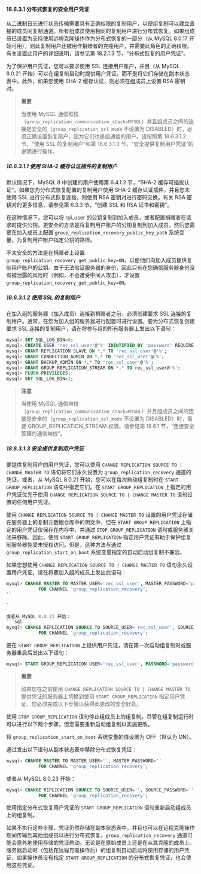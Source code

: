 #### 18.6.3.1 分布式恢复的安全用户凭证

从二进制日志进行状态传输需要具有正确权限的复制用户，以便组复制可以建立直接的成员间复制通道。所有组成员使用相同的复制用户进行分布式恢复。如果组成员已设置为支持使用远程克隆操作作为分布式恢复的一部分（从 MySQL 8.0.17 开始可用），则此复制用户还被用作捐赠者的克隆用户，并需要此角色的正确权限。有关设置此用户的详细说明，请参见第 18.2.1.3 节，“分布式恢复的用户凭证”。

为了保护用户凭证，您可以要求使用 SSL 连接用户账户，并且（从 MySQL 8.0.21 开始）可以在组复制启动时提供用户凭证，而不是将它们存储在副本状态表中。此外，如果您使用 SHA-2 缓存认证，则必须在组成员上设置 RSA 密钥对。

> **重要**
>
> 当使用 MySQL 通信堆栈（`group_replication_communication_stack=MYSQL`）并且组成员之间的连接是安全的（`group_replication_ssl_mode` 不设置为 DISABLED）时，必须正确设置恢复用户，因为它们也是组通信的用户。请按照第 18.6.3.1.2 节，“使用 SSL 的复制用户”和第 18.6.3.1.3 节，“安全提供复制用户凭证”的说明进行操作。

##### 18.6.3.1.1 使用 SHA-2 缓存认证插件的复制用户

默认情况下，MySQL 8 中创建的用户使用第 6.4.1.2 节，“SHA-2 缓存可插拔认证”。如果您为分布式恢复配置的复制用户使用 SHA-2 缓存认证插件，并且您未使用 SSL 进行分布式恢复连接，则使用 RSA 密钥对进行密码交换。有关 RSA 密钥对的更多信息，请参见第 6.3.3 节，“创建 SSL 和 RSA 证书和密钥”。

在这种情况下，您可以将 rpl_user 的公钥复制到加入成员，或者配置捐赠者在请求时提供公钥。更安全的方法是将复制用户账户的公钥复制到加入成员。然后您需要在加入成员上配置 `group_replication_recovery_public_key_path` 系统变量，为复制用户账户指定公钥的路径。

不太安全的方法是在捐赠者上设置 `group_replication_recovery_get_public_key=ON`，以便他们向加入成员提供复制用户账户的公钥。由于无法验证服务器的身份，因此只有在您确信服务器身份没有被泄露的风险时（例如，不会遭受中间人攻击），才设置 `group_replication_recovery_get_public_key=ON`。

##### 18.6.3.1.2 使用 SSL 的复制用户

在加入组的服务器（加入成员）连接到捐赠者之前，必须创建要求 SSL 连接的复制用户。通常，在您为加入组的服务器进行配置时进行设置。要为分布式恢复创建要求 SSL 连接的复制用户，请在将参与组的所有服务器上发出以下语句：

```sql
mysql> SET SQL_LOG_BIN=0;
mysql> CREATE USER 'rec_ssl_user'@'%' IDENTIFIED BY 'password' REQUIRE SSL;
mysql> GRANT REPLICATION SLAVE ON *.* TO 'rec_ssl_user'@'%';
mysql> GRANT CONNECTION_ADMIN ON *.* TO 'rec_ssl_user'@'%';
mysql> GRANT BACKUP_ADMIN ON *.* TO 'rec_ssl_user'@'%';
mysql> GRANT GROUP_REPLICATION_STREAM ON *.* TO rec_ssl_user@'%';
mysql> FLUSH PRIVILEGES;
mysql> SET SQL_LOG_BIN=1;
```

> **注意**
>
> 当使用 MySQL 通信堆栈（`group_replication_communication_stack=MYSQL`）并且组成员之间的连接是安全的（`group_replication_ssl_mode` 不设置为 DISABLED）时，需要 GROUP_REPLICATION_STREAM 权限。请参见第 18.6.1 节，“连接安全管理的通信堆栈”。

##### 18.6.3.1.3 安全提供复制用户凭证

要提供复制用户的用户凭证，您可以使用 `CHANGE REPLICATION SOURCE TO | CHANGE MASTER TO` 语句将它们永久设置为 `group_replication_recovery` 通道的凭证。或者，从 MySQL 8.0.21 开始，您可以在每次启动组复制时在 `START GROUP_REPLICATION` 语句中指定它们。在 `START GROUP_REPLICATION` 上指定的用户凭证优先于使用 `CHANGE REPLICATION SOURCE TO | CHANGE MASTER TO` 语句设置的任何用户凭证。

使用 `CHANGE REPLICATION SOURCE TO | CHANGE MASTER TO` 设置的用户凭证存储在服务器上的复制元数据仓库中的明文中，但在 `START GROUP_REPLICATION` 上指定的用户凭证仅保存在内存中，并通过 `STOP GROUP_REPLICATION` 语句或服务器关闭来移除。因此，使用 `START GROUP_REPLICATION` 指定用户凭证有助于保护组复制服务器免受未授权访问。但是，这种方法与通过 `group_replication_start_on_boot` 系统变量指定的自动启动组复制不兼容。

如果您想使用 `CHANGE REPLICATION SOURCE TO | CHANGE MASTER TO` 语句永久设置用户凭证，请在将要加入组的成员上发出此语句：

```sql
mysql> CHANGE MASTER TO MASTER_USER='rec_ssl_user', MASTER_PASSWORD='password' 
            FOR CHANNEL 'group_replication_recovery';
``

`

或者从 MySQL 8.0.23 开始：
```sql
mysql> CHANGE REPLICATION SOURCE TO SOURCE_USER='rec_ssl_user', SOURCE_PASSWORD='password' 
            FOR CHANNEL 'group_replication_recovery';
```

要在 `START GROUP_REPLICATION` 上提供用户凭证，请在第一次启动组复制时或服务器重启后发出以下语句：

```sql
mysql> START GROUP_REPLICATION USER='rec_ssl_user', PASSWORD='password';
```

> **重要**
>
> 如果您在之前使用 `CHANGE REPLICATION SOURCE TO | CHANGE MASTER TO` 提供凭证的服务器上切换到使用 `START GROUP_REPLICATION` 指定用户凭证，您必须完成以下步骤以获得此更改的安全好处。

使用 `STOP GROUP_REPLICATION` 语句停止组成员上的组复制。尽管在组复制运行时可以进行以下两个步骤，但您需要重新启动组复制以实施更改。

将 `group_replication_start_on_boot` 系统变量的值设置为 OFF（默认为 ON）。

通过发出以下语句从副本状态表中移除分布式恢复凭证：

```sql
mysql> CHANGE MASTER TO MASTER_USER='', MASTER_PASSWORD='' 
            FOR CHANNEL 'group_replication_recovery';
```

或者从 MySQL 8.0.23 开始：
```sql
mysql> CHANGE REPLICATION SOURCE TO SOURCE_USER='', SOURCE_PASSWORD='' 
            FOR CHANNEL 'group_replication_recovery';
```

使用指定分布式恢复用户凭证的 `START GROUP_REPLICATION` 语句重新启动组成员上的组复制。

如果不执行这些步骤，凭证仍然存储在副本状态表中，并且也可以在远程克隆操作期间传输到其他组成员以进行分布式恢复。`group_replication_recovery` 通道可能会意外地使用存储的凭证启动，无论是在原始成员上还是在从其克隆的成员上。服务器启动时（包括在远程克隆操作后）的组复制自动启动将使用存储的用户凭证，如果操作员没有指定 `START GROUP_REPLICATION` 的分布式恢复凭证，也会使用这些凭证。